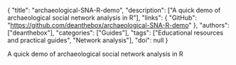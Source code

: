 {
  "title": "archaeological-SNA-R-demo",
  "description": ["A quick demo of archaeological social network analysis in R"],
  "links": {
    "GitHub": "https://github.com/deanthebox/archaeological-SNA-R-demo"
  },
  "authors": ["deanthebox"],
  "categories": ["Guides"],
  "tags": ["Educational resources and practical guides", "Network analysis"],
  "doi": null
}

<!-- Generated by csv2md.R – do not edit by hand -->

A quick demo of archaeological social network analysis in R